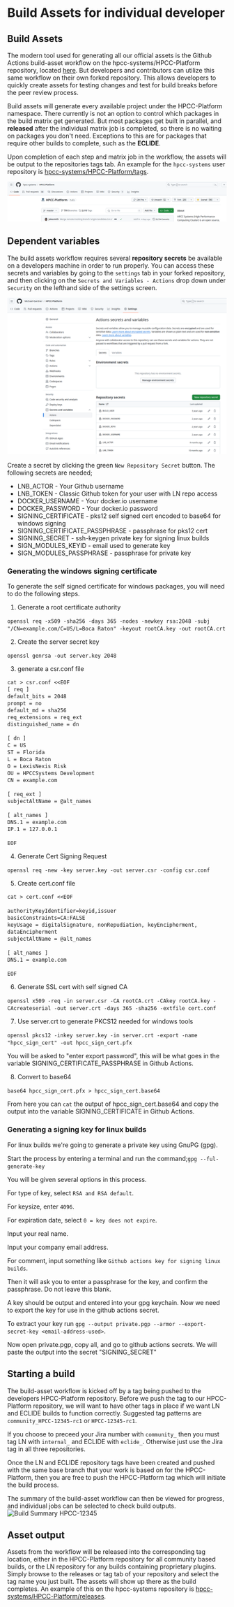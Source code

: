 # Build Assets for individual developer

## Build Assets
The modern tool used for generating all our official assets is the Github Actions build-asset workflow on the hpcc-systems/HPCC-Platform repository, located [here](https://github.com/hpcc-systems/HPCC-Platform/actions/workflows/build-assets.yml).  But developers and contributors can utilize this same workflow on their own forked repository. This allows developers to quickly create assets for testing changes and test for build breaks before the peer review process.

Build assets will generate every available project under the HPCC-Platform namespace. There currently is not an option to control which packages in the build matrix get generated.  But most packages get built in parallel, and __released__ after the individual matrix job is completed, so there is no waiting on packages you don't need. Exceptions to this are for packages that require other builds to complete, such as the __ECLIDE__.

Upon completion of each step and matrix job in the workflow, the assets will be output to the repositories tags tab.  An example for the `hpcc-systems` user repository is [hpcc-systems/HPCC-Platform/tags](https://github.com/hpcc-systems/HPCC-Platform/tags).

![Tag tab screenshot](/devdoc/resources/images/repository-tag-tab.png)

## Dependent variables
The build assets workflow requires several __repository secrets__ be available on a developers machine in order to run properly.  You can access these secrets and variables by going to the `settings` tab in your forked repository, and then clicking on the `Secrets and Variables - Actions` drop down under `Security` on the lefthand side of the settings screen.

![Actions secrets and variables](/devdoc/resources/images/actions-secrets-and-variables.png)

Create a secret by clicking the green `New Repository Secret` button.  The following secrets are needed;

* LNB_ACTOR - Your Github username
* LNB_TOKEN - Classic Github token for your user with LN repo access
* DOCKER_USERNAME - Your docker.io username
* DOCKER_PASSWORD - Your docker.io password
* SIGNING_CERTIFICATE - pks12 self signed cert encoded to base64 for windows signing
* SIGNING_CERTIFICATE_PASSPHRASE - passphrase for pks12 cert
* SIGNING_SECRET - ssh-keygen private key for signing linux builds
* SIGN_MODULES_KEYID - email used to generate key
* SIGN_MODULES_PASSPHRASE - passphrase for private key

### Generating the windows signing certificate
To generate the self signed certificate for windows packages, you will need to do the following steps.

1. Generate a root certificate authority

```openssl req -x509 -sha256 -days 365 -nodes -newkey rsa:2048 -subj "/CN=example.com/C=US/L=Boca Raton" -keyout rootCA.key -out rootCA.crt```

2. Create the server secret key

`openssl genrsa -out server.key 2048`

3. generate a csr.conf file
```
cat > csr.conf <<EOF
[ req ]
default_bits = 2048
prompt = no
default_md = sha256
req_extensions = req_ext
distinguished_name = dn

[ dn ]
C = US
ST = Florida
L = Boca Raton
O = LexisNexis Risk
OU = HPCCSystems Development
CN = example.com

[ req_ext ]
subjectAltName = @alt_names

[ alt_names ]
DNS.1 = example.com
IP.1 = 127.0.0.1

EOF
```
4. Generate Cert Signing Request

`openssl req -new -key server.key -out server.csr -config csr.conf`

5. Create cert.conf file
```
cat > cert.conf <<EOF

authorityKeyIdentifier=keyid,issuer
basicConstraints=CA:FALSE
keyUsage = digitalSignature, nonRepudiation, keyEncipherment, dataEncipherment
subjectAltName = @alt_names

[ alt_names ]
DNS.1 = example.com

EOF
```
6. Generate SSL cert with self signed CA

`openssl x509 -req -in server.csr -CA rootCA.crt -CAkey rootCA.key -CAcreateserial -out server.crt -days 365 -sha256 -extfile cert.conf`

7. Use server.crt to generate PKCS12 needed for windows tools

`openssl pkcs12 -inkey server.key -in server.crt -export -name "hpcc_sign_cert" -out hpcc_sign_cert.pfx`

You will be asked to "enter export password", this will be what goes in the variable SIGNING_CERTIFICATE_PASSPHRASE in Github Actions.

8. Convert to base64

`base64 hpcc_sign_cert.pfx > hpcc_sign_cert.base64`

From here you can `cat` the output of hpcc_sign_cert.base64 and copy the output into the variable SIGNING_CERTIFICATE in Github Actions.

### Generating a signing key for linux builds
For linux builds we're going to generate a private key using GnuPG (gpg).

Start the process by entering a terminal and run the command;`gpg --ful-generate-key`

You will be given several options in this process. 

For type of key, select `RSA and RSA default`. 

For keysize, enter `4096`.

For expiration date, select `0 = key does not expire`.

Input your real name.

Input your company email address.

For comment, input something like `Github actions key for signing linux builds`.

Then it will ask you to enter a passphrase for the key, and confirm the passphrase.  Do not leave this blank.

A key should be output and entered into your gpg keychain.  Now we need to export the key for use in the github actions secret.

To extract your key run `gpg --output private.pgp --armor --export-secret-key <email-address-used>`.

Now open private.pgp, copy all, and go to github actions secrets. We will paste the output into the secret "SIGNING_SECRET"

## Starting a build
The build-asset workflow is kicked off by a tag being pushed to the developers HPCC-Platform repository.  Before we push the tag to our HPCC-Platform repository, we will want to have other tags in place if we want LN and ECLIDE builds to function correctly.  Suggested tag patterns are `community_HPCC-12345-rc1` or `HPCC-12345-rc1`.

If you choose to preceed your Jira number with `community_` then you must tag LN with `internal_` and ECLIDE with `eclide_`.  Otherwise just use the Jira tag in all three repositories.

Once the LN and ECLIDE repository tags have been created and pushed with the same base branch that your work is based on for the HPCC-Platform, then you are free to push the HPCC-Platform tag which will initiate the build process.

The summary of the build-asset workflow can then be viewed for progress, and individual jobs can be selected to check build outputs.
![Build Summary HPCC-12345](/devdoc/resources/images/HPCC-12345-build-in-progress.png)

## Asset output

Assets from the workflow will be released into the corresponding tag location, either in the HPCC-Platform repository for all community based builds, or the LN repository for any builds containing proprietary plugins.  Simply browse to the releases or tag tab of your repository and select the tag name you just built. The assets will show up there as the build completes.  An example of this on the hpcc-systems repository is [hpcc-systems/HPCC-Platform/releases](https://github.com/hpcc-systems/HPCC-Platform/releases).